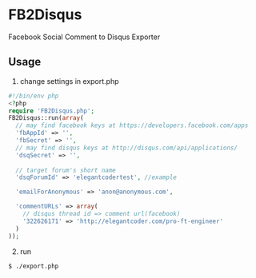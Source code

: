 FB2Disqus
=========

Facebook Social Comment to Disqus Exporter

## Usage

1. change settings in export.php
```php
#!/bin/env php
<?php
require 'FB2Disqus.php';
FB2Disqus::run(array(
  // may find facebook keys at https://developers.facebook.com/apps
  'fbAppId' => '',
  'fbSecret' => '',
  // may find disqus keys at http://disqus.com/api/applications/
  'dsqSecret' => '',
  
  // target forum's short name 
  'dsqForumId' => 'elegantcodertest', //example

  'emailForAnonymous' => 'anon@anonymous.com',

  'commentURLs' => array(
    // disqus thread id => comment url(facebook)
    '322626171' => 'http://elegantcoder.com/pro-ft-engineer'
  )
));
```

2. run
```sh
$ ./export.php 
```
